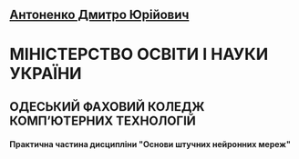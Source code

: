 
## [Антоненко Дмитро Юрійович](https://github.com/BrokenEngineerDev)


# МІНІСТЕРСТВО ОСВІТИ І НАУКИ УКРАЇНИ 
## ОДЕСЬКИЙ ФАХОВИЙ КОЛЕДЖ КОМП’ЮТЕРНИХ ТЕХНОЛОГІЙ

#### Практична частина дисципліни "Основи штучних нейронних мереж"

